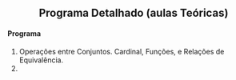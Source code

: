 
<h2 align="center"> Programa Detalhado (aulas Teóricas)</h2>  


#### Programa
1. Operações entre Conjuntos. Cardinal, Funções, e Relações de Equivalência.  
2. 
